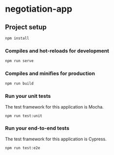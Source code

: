 # negotiation-app

## Project setup

```bash
npm install
```

### Compiles and hot-reloads for development

```bash
npm run serve
```

### Compiles and minifies for production

```bash
npm run build
```

### Run your unit tests

The test framework for this application is Mocha.

```bash
npm run test:unit
```

### Run your end-to-end tests

The test framework for this application is Cypress.

```bash
npm run test:e2e
```

